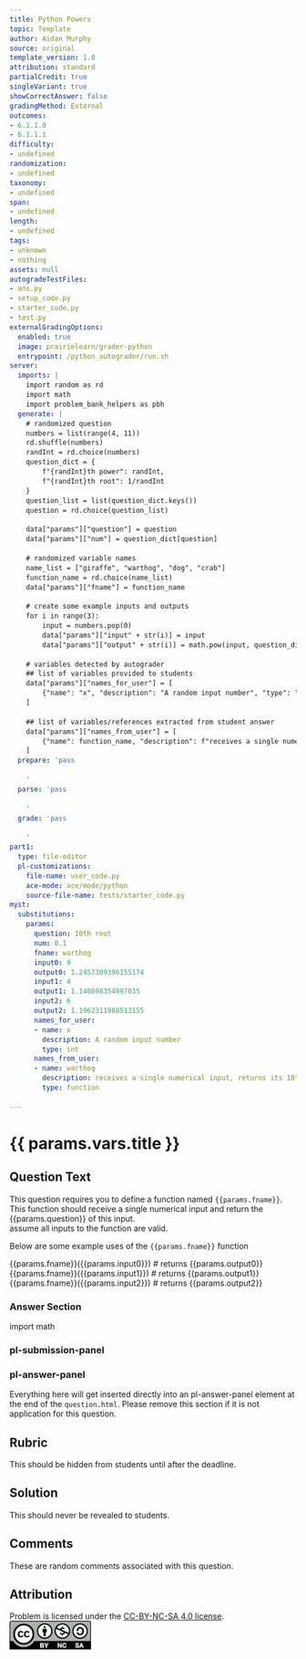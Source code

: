 ```yaml
---
title: Python Powers
topic: Template
author: Aidan Murphy
source: original
template_version: 1.0
attribution: standard
partialCredit: true
singleVariant: true
showCorrectAnswer: false
gradingMethod: External
outcomes:
- 6.1.1.0
- 6.1.1.1
difficulty:
- undefined
randomization:
- undefined
taxonomy:
- undefined
span:
- undefined
length:
- undefined
tags:
- unknown
- nothing
assets: null
autogradeTestFiles:
- ans.py
- setup_code.py
- starter_code.py
- test.py
externalGradingOptions:
  enabled: true
  image: prairielearn/grader-python
  entrypoint: /python_autograder/run.sh
server:
  imports: |
    import random as rd
    import math
    import problem_bank_helpers as pbh
  generate: |
    # randomized question
    numbers = list(range(4, 11))
    rd.shuffle(numbers)
    randInt = rd.choice(numbers)
    question_dict = {
        f"{randInt}th power": randInt,
        f"{randInt}th root": 1/randInt
    }
    question_list = list(question_dict.keys())
    question = rd.choice(question_list)

    data["params"]["question"] = question
    data["params"]["num"] = question_dict[question]

    # randomized variable names
    name_list = ["giraffe", "warthog", "dog", "crab"]
    function_name = rd.choice(name_list)
    data["params"]["fname"] = function_name

    # create some example inputs and outputs
    for i in range(3):
        input = numbers.pop(0)
        data["params"]["input" + str(i)] = input
        data["params"]["output" + str(i)] = math.pow(input, question_dict[question])

    # variables detected by autograder
    ## list of variables provided to students
    data["params"]["names_for_user"] = [
        {"name": "x", "description": "A random input number", "type": "int"}
    ]

    ## list of variables/references extracted from student answer
    data["params"]["names_from_user"] = [
        {"name": function_name, "description": f"receives a single numerical input, returns its {question}", "type": "function"}
    ]
  prepare: 'pass

    '
  parse: 'pass

    '
  grade: 'pass

    '
part1:
  type: file-editor
  pl-customizations:
    file-name: user_code.py
    ace-mode: ace/mode/python
    source-file-name: tests/starter_code.py
myst:
  substitutions:
    params:
      question: 10th root
      num: 0.1
      fname: warthog
      input0: 9
      output0: 1.2457309396155174
      input1: 4
      output1: 1.148698354997035
      input2: 6
      output2: 1.1962311988513155
      names_for_user:
      - name: x
        description: A random input number
        type: int
      names_from_user:
      - name: warthog
        description: receives a single numerical input, returns its 10th root
        type: function

---
```

# {{ params.vars.title }}

## Question Text

<p>
    This question requires you to define a function named <code>{{params.fname}}</code>.<br>
    This function should receive a single numerical input and return the {{params.question}} of this input.<br>
    assume all inputs to the function are valid.<br>
</p>
<p>
    Below are some example uses of the <code>{{params.fname}}</code> function
</p>
<markdown>
    {{params.fname}}({{params.input0}})  # returns {{params.output0}}
    {{params.fname}}({{params.input1}})  # returns {{params.output1}}
    {{params.fname}}({{params.input2}})  # returns {{params.output2}}
</markdown>

### Answer Section

import math

### pl-submission-panel

<pl-external-grader-results></pl-external-grader-results>
<pl-file-preview></pl-file-preview>

### pl-answer-panel

Everything here will get inserted directly into an pl-answer-panel element at the end of the `question.html`.
Please remove this section if it is not application for this question.

## Rubric

This should be hidden from students until after the deadline.

## Solution

This should never be revealed to students.

## Comments

These are random comments associated with this question.

## Attribution

Problem is licensed under the [CC-BY-NC-SA 4.0 license](https://creativecommons.org/licenses/by-nc-sa/4.0/).<br> ![The Creative Commons 4.0 license requiring attribution-BY, non-commercial-NC, and share-alike-SA license.](https://raw.githubusercontent.com/firasm/bits/master/by-nc-sa.png)